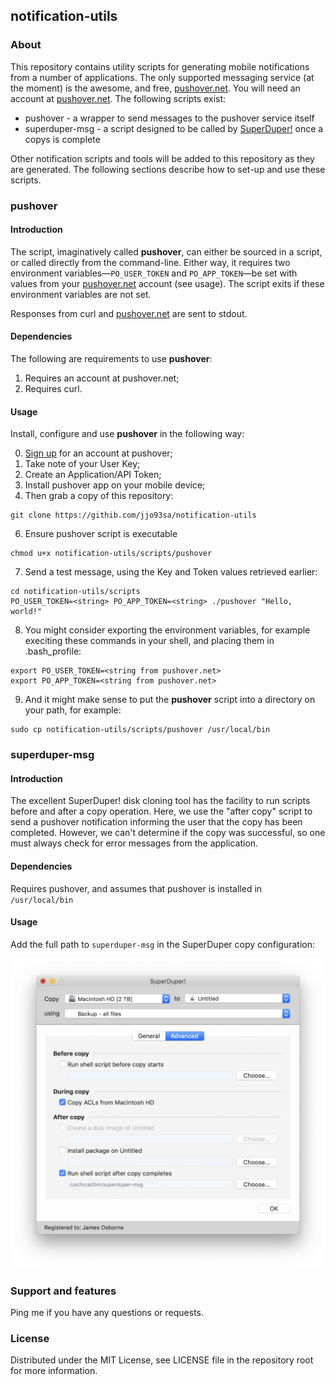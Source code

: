 ## notification-utils

### About

This repository contains utility scripts for generating mobile notifications from a number of applications. The only supported messaging service (at the moment) is the awesome, and free, [pushover.net](https://pushover.net). You will need an account at [pushover.net](https://pushover.net). The following scripts exist:

* pushover - a wrapper to send messages to the pushover service itself
* superduper-msg - a script designed to be called by [SuperDuper!](https://www.shirt-pocket.com/SuperDuper/SuperDuperDescription.html) once a copys is complete

Other notification scripts and tools will be added to this repository as they are generated. The following sections describe how to set-up and use these scripts.

### pushover

#### Introduction

The script, imaginatively called **pushover**, can either be sourced in a script, or called directly from the command-line. Either way, it requires two environment variables—`PO_USER_TOKEN` and `PO_APP_TOKEN`—be set with values from your [pushover.net](https://pushover.net) account (see usage). The script exits if these environment variables are not set.

Responses from curl and [pushover.net](https://pushover.net) are sent to stdout.

#### Dependencies

The following are requirements to use **pushover**:

1. Requires an account at pushover.net;
2. Requires curl.

#### Usage

Install, configure and use **pushover** in the following way:

0. [Sign up](https://pushover.net/login) for an account at pushover;
1. Take note of your User Key;
1. Create an Application/API Token;
1. Install pushover app on your mobile device;
1. Then grab a copy of this repository:
```
git clone https://githib.com/jjo93sa/notification-utils
```
6. Ensure pushover script is executable
```
chmod u+x notification-utils/scripts/pushover
```
7. Send a test message, using the Key and Token values retrieved earlier:
```
cd notification-utils/scripts
PO_USER_TOKEN=<string> PO_APP_TOKEN=<string> ./pushover "Hello, world!"
```
8. You might consider exporting the environment variables, for example execiting these commands in your shell, and placing them in .bash_profile:
```
export PO_USER_TOKEN=<string from pushover.net>
export PO_APP_TOKEN=<string from pushover.net>
```
9. And it might make sense to put the **pushover** script into a directory on your path, for example:
```
sudo cp notification-utils/scripts/pushover /usr/local/bin
```

### superduper-msg

#### Introduction

The excellent SuperDuper! disk cloning tool has the facility to run scripts before and after a copy operation. Here, we use the "after copy" script to send a pushover notification informing the user that the copy has been completed. However, we can't determine if the copy was successful, so one must always check for error messages from the application.

#### Dependencies

Requires pushover, and assumes that pushover is installed in ```/usr/local/bin```

#### Usage

Add the full path to ```superduper-msg``` in the SuperDuper copy configuration:

![SuperDuper copy script configuration](./superduper-config.png)

### Support and features

Ping me if you have any questions or requests.

### License

Distributed under the MIT License, see LICENSE file in the repository root for more information.
